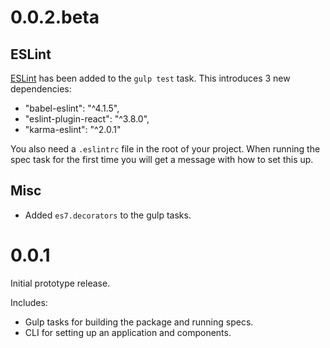 # 0.0.2.beta

## ESLint

[ESLint](http://eslint.org/) has been added to the `gulp test` task. This introduces 3 new dependencies:

  * "babel-eslint": "^4.1.5",
  * "eslint-plugin-react": "^3.8.0",
  * "karma-eslint": "^2.0.1"

You also need a `.eslintrc` file in the root of your project. When running the spec task for the first time you will get a message with how to set this up.

## Misc

* Added `es7.decorators` to the gulp tasks.

# 0.0.1

Initial prototype release.

Includes:

* Gulp tasks for building the package and running specs.
* CLI for setting up an application and components.
